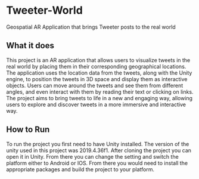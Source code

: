 # Tweeter-World

Geospatial AR Application that brings Tweeter posts to the real world

## What it does

This project is an AR application that allows users to visualize tweets in the real world by placing them in their corresponding geographical locations.
The application uses the location data from the tweets, along with the Unity engine, to position the tweets in 3D space and display them as interactive
objects. Users can move around the tweets and see them from different angles, and even interact with them by reading their text or clicking on links.
The project aims to bring tweets to life in a new and engaging way, allowing users to explore and discover tweets in a more immersive and interactive way.

## How to Run

To run the project you first need to have Unity installed. The version of the unity used in this project was 2019.4.36f1.
After cloning the project you can open it in Unity. From there you can change the setting and switch the platform either to Android or IOS.
From there you would need to install the appropriate packages and build the project to your platform.
